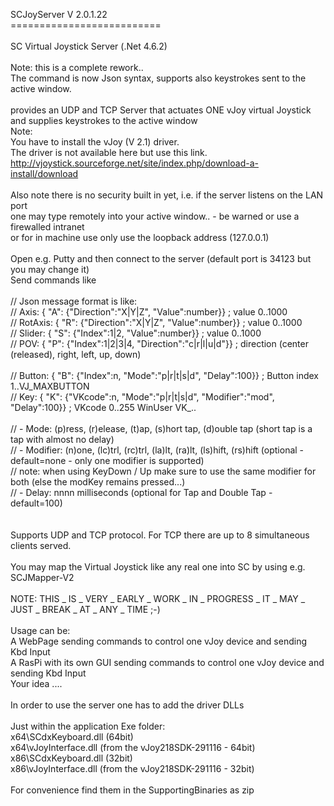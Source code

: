 SCJoyServer V 2.0.1.22<br>
==========================<br>
<br>
SC Virtual Joystick Server  (.Net 4.6.2)<br>
<br>
Note: this is a complete rework..<br>
The command is now Json syntax, supports also keystrokes sent to the active window.<br>
<br>
provides an UDP and TCP Server that actuates ONE vJoy virtual Joystick and supplies keystrokes to the active window<br>
Note: <br>
You have to install the vJoy (V 2.1) driver.<br>
The driver is not available here but use this link.<br>
http://vjoystick.sourceforge.net/site/index.php/download-a-install/download    <br>
<br>
Also note there is no security built in yet, i.e. if the server listens on the LAN port <br>
one may type remotely into your active window.. - be warned or use a firewalled intranet<br>
or for in machine use only use the loopback address (127.0.0.1)<br>
<br>
Open e.g. Putty and then connect to the server (default port is 34123 but you may change it)<br>
Send commands like <br>
<br>
      // Json message format is like:<br>
      // Axis:     { "A": {"Direction":"X|Y|Z", "Value":number}}        ; value 0..1000<br>
      // RotAxis:  { "R": {"Direction":"X|Y|Z", "Value":number}}        ; value 0..1000<br>
      // Slider:   { "S": {"Index":1|2, "Value":number}}                ; value 0..1000<br>
      // POV:      { "P": {"Index":1|2|3|4, "Direction":"c|r|l|u|d"}}   ; direction (center (released), right, left, up, down)<br>
	  <br>
      // Button:   { "B": {"Index":n, "Mode":"p|r|t|s|d", "Delay":100}}   ; Button index 1..VJ_MAXBUTTON<br>
      // Key:      { "K": {"VKcode":n, "Mode":"p|r|t|s|d", "Modifier":"mod", "Delay":100}}  ; VKcode 0..255 WinUser VK_..<br>
	  <br>
      // - Mode:    (p)ress, (r)elease, (t)ap, (s)hort tap, (d)ouble tap   (short tap is a tap with almost no delay)<br>
      // - Modifier:  (n)one, (lc)trl, (rc)trl, (la)lt, (ra)lt, (ls)hift, (rs)hift   (optional - default=none - only one modifier is supported)<br>
	  //   note: when using KeyDown / Up make sure to use the same modifier for both (else the modKey remains pressed...)<br>
      // - Delay:   nnnn  milliseconds (optional for Tap and Double Tap - default=100)<br>
<br>
<br>
Supports UDP and TCP protocol. For TCP there are up to 8 simultaneous clients served.<br>
<br>
You may map the Virtual Joystick like any real one into SC by using e.g. SCJMapper-V2<br>
<br>
NOTE: THIS _ IS _ VERY _ EARLY _ WORK _ IN _ PROGRESS _ IT _ MAY _ JUST _ BREAK _ AT _ ANY _ TIME ;-)<br>
<br>
Usage can be:<br>
  A WebPage sending commands to control one vJoy device and sending Kbd Input <br>
  A RasPi with its own GUI sending commands to control one vJoy device and sending Kbd Input <br>
  Your idea ....<br>
<br>
In order to use the server one has to add the driver DLLs <br>
<br>
Just within the application Exe folder:<br>
x64\SCdxKeyboard.dll   (64bit)<br>
x64\vJoyInterface.dll  (from the vJoy218SDK-291116 - 64bit)<br>
x86\SCdxKeyboard.dll   (32bit)<br>
x86\vJoyInterface.dll  (from the vJoy218SDK-291116 - 32bit)<br>
<br>
For convenience find them in the SupportingBinaries as zip<br>
<br>
<br>


